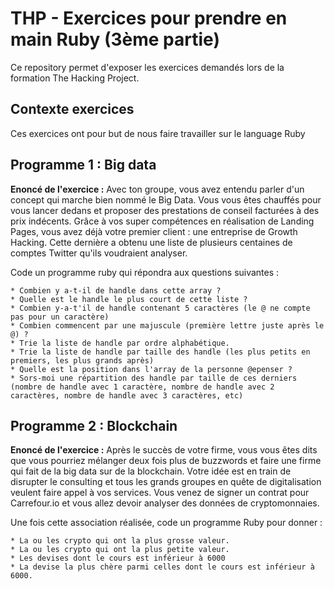 # THP - Exercices pour prendre en main Ruby (3ème partie)

Ce repository permet d'exposer les exercices demandés lors de la formation The Hacking Project.

## Contexte exercices

Ces exercices ont pour but de nous faire travailler sur le language Ruby

## Programme 1 : Big data

**Enoncé de l'exercice :** Avec ton groupe, vous avez entendu parler d'un concept qui marche bien nommé le Big Data. Vous vous êtes chauffés pour vous lancer dedans et proposer des prestations de conseil facturées à des prix indécents. Grâce à vos super compétences en réalisation de Landing Pages, vous avez déjà votre premier client : une entreprise de Growth Hacking. Cette dernière a obtenu une liste de plusieurs centaines de comptes Twitter qu'ils voudraient analyser.

Code un programme ruby qui répondra aux questions suivantes :

    * Combien y a-t-il de handle dans cette array ?
    * Quelle est le handle le plus court de cette liste ?
    * Combien y-a-t'il de handle contenant 5 caractères (le @ ne compte pas pour un caractère)
    * Combien commencent par une majuscule (première lettre juste après le @) ?
    * Trie la liste de handle par ordre alphabétique.
    * Trie la liste de handle par taille des handle (les plus petits en premiers, les plus grands après)
    * Quelle est la position dans l'array de la personne @epenser ?
    * Sors-moi une répartition des handle par taille de ces derniers (nombre de handle avec 1 caractère, nombre de handle avec 2 caractères, nombre de handle avec 3 caractères, etc)


## Programme 2 : Blockchain

**Enoncé de l'exercice :** Après le succès de votre firme, vous vous êtes dits que vous pourriez mélanger deux fois plus de buzzwords et faire une firme qui fait de la big data sur de la blockchain. Votre idée est en train de disrupter le consulting et tous les grands groupes en quête de digitalisation veulent faire appel à vos services. Vous venez de signer un contrat pour Carrefour.io et vous allez devoir analyser des données de cryptomonnaies.

Une fois cette association réalisée, code un programme Ruby pour donner :

    * La ou les crypto qui ont la plus grosse valeur.
    * La ou les crypto qui ont la plus petite valeur.
    * Les devises dont le cours est inférieur à 6000
    * La devise la plus chère parmi celles dont le cours est inférieur à 6000.
